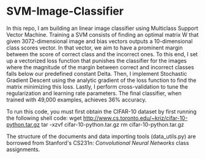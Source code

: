 # SVM-Image-Classifier

In this repo, I am building an linear image classifier using Multiclass Support Vector Machine. Training a SVM consists of finding an optimal matrix W that given 3072-dimensional image and bias vectors outputs a 10-dimensional class scores vector. In that vector, we aim to have a prominent margin between the score of correct class and the incorrect ones. To this end, I set up a vectorized loss function that punishes the classifier for the images where the magnitude of the margin between correct and incorrect classes falls below our predefined constant Delta. Then, I implement Stochastic Gradient Descent using the analytic gradient of the loss function to find the matrix minimizing this loss. Lastly, I perform cross-validation to tune the regularization and learning rate parameters. The final classifier, when trained with 49,000 examples, achieves 36% accuracy. 

To run this code, you must first obtain the CIFAR-10 dataset by first running the following shell code:
wget http://www.cs.toronto.edu/~kriz/cifar-10-python.tar.gz
tar -xzvf cifar-10-python.tar.gz
rm cifar-10-python.tar.gz

The structure of the documents and data importing tools (data_utils.py) are borrowed from Stanford's CS231n: *Convolutional Neural Networks* class assignments. 
